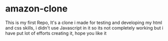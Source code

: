 # amazon-clone
This is my first Repo, It's a clone i made for testing and developing my html and css skills, i didn't use Javascript in it so its not completely working but i have put lot of efforts creating it, hope you like it
